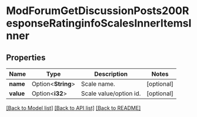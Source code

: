 # ModForumGetDiscussionPosts200ResponseRatinginfoScalesInnerItemsInner

## Properties

Name | Type | Description | Notes
------------ | ------------- | ------------- | -------------
**name** | Option<**String**> | Scale name. | [optional]
**value** | Option<**i32**> | Scale value/option id. | [optional]

[[Back to Model list]](../README.md#documentation-for-models) [[Back to API list]](../README.md#documentation-for-api-endpoints) [[Back to README]](../README.md)


